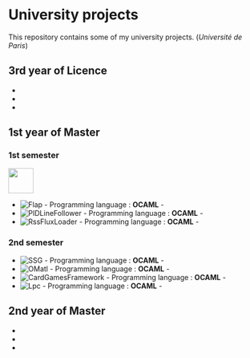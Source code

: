 # University projects

This repository contains some of my university projects. (*Université de Paris*)

## 3rd year of Licence

 * ![]()
 * ![]()
 * ![]()

## 1st year of Master 

### 1st semester

<img width=“50” height="50" src=“https://andrewshitov.com/wp-content/uploads/2019/12/OCaml.png”>

 * ![Flap](https://github.com/afidal35/University-Projects/tree/main/Flap) - Programming language : **OCAML** -  
 * ![PIDLineFollower](https://github.com/afidal35/University-Projects/tree/main/PIDLineFollower) - Programming language : **OCAML** -
 * ![RssFluxLoader](https://github.com/afidal35/University-Projects/tree/main/RssFluxLoader) - Programming language : **OCAML** -

### 2nd semester

 * ![SSG](https://github.com/afidal35/University-Projects/tree/main/SSG) - Programming language : **OCAML** -
 * ![OMatl](https://github.com/afidal35/University-Projects/tree/main/OMatl) - Programming language : **OCAML** -
 * ![CardGamesFramework](https://github.com/afidal35/University-Projects/tree/main/CardGamesFramework) - Programming language : **OCAML** -
 * ![Lpc](https://github.com/afidal35/University-Projects/tree/main/Lpc) - Programming language : **OCAML** -

## 2nd year of Master 

 * ![]()
 * ![]()
 * ![]()
